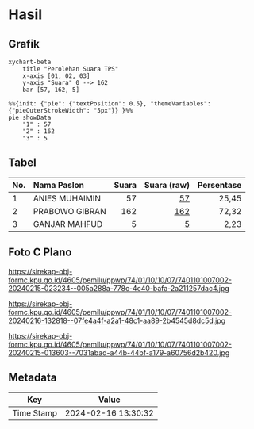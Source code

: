 # Hasil

## Grafik

```mermaid
xychart-beta
    title "Perolehan Suara TPS"
    x-axis [01, 02, 03]
    y-axis "Suara" 0 --> 162
    bar [57, 162, 5]
```

```mermaid
%%{init: {"pie": {"textPosition": 0.5}, "themeVariables": {"pieOuterStrokeWidth": "5px"}} }%%
pie showData
    "1" : 57
    "2" : 162
    "3" : 5
```

## Tabel

| No. | Nama Paslon    | Suara | Suara (raw) | Persentase |
|:--- |:-------------- | -----:| -----------:| ----------:|
| 1   | ANIES MUHAIMIN | 57    | [57][p-1]   | 25,45      |
| 2   | PRABOWO GIBRAN | 162   | [162][p-2]  | 72,32      |
| 3   | GANJAR MAHFUD  | 5     | [5][p-3]    | 2,23       |


[p-1]: https://github.com/gigit-pemilu/pemilu-2024-74-sulawesi-tenggara/blob/main/pilpres/hitung-suara/sub/74-sulawesi-tenggara/sub/01-kolaka/sub/10-wolo/sub/1007-ulu-wolo/sub/002-tps/sub/paslon-1.txt
[p-2]: https://github.com/gigit-pemilu/pemilu-2024-74-sulawesi-tenggara/blob/main/pilpres/hitung-suara/sub/74-sulawesi-tenggara/sub/01-kolaka/sub/10-wolo/sub/1007-ulu-wolo/sub/002-tps/sub/paslon-2.txt
[p-3]: https://github.com/gigit-pemilu/pemilu-2024-74-sulawesi-tenggara/blob/main/pilpres/hitung-suara/sub/74-sulawesi-tenggara/sub/01-kolaka/sub/10-wolo/sub/1007-ulu-wolo/sub/002-tps/sub/paslon-3.txt

## Foto C Plano

https://sirekap-obj-formc.kpu.go.id/4605/pemilu/ppwp/74/01/10/10/07/7401101007002-20240215-023234--005a288a-778c-4c40-bafa-2a211257dac4.jpg

https://sirekap-obj-formc.kpu.go.id/4605/pemilu/ppwp/74/01/10/10/07/7401101007002-20240216-132818--07fe4a4f-a2a1-48c1-aa89-2b4545d8dc5d.jpg

https://sirekap-obj-formc.kpu.go.id/4605/pemilu/ppwp/74/01/10/10/07/7401101007002-20240215-013603--7031abad-a44b-44bf-a179-a60756d2b420.jpg


## Metadata

| Key        | Value               |
| ---------- | ------------------- |
| Time Stamp | 2024-02-16 13:30:32 |



